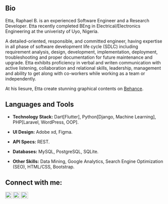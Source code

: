 <!-- - 👋 Hi, I’m @ralphbetta
- 👀 I’m interested in ...
- 🌱 I’m currently learning ...
- 💞️ I’m looking to collaborate on ...
- 📫 How to reach me ... -->

<!---
ralphbetta/ralphbetta is a ✨ special ✨ repository because its `README.md` (this file) appears on your GitHub profile.
You can click the Preview link to take a look at your changes.
--->

<!-- - 👋 Hi, I’m @ralphbetta
- 👀 I’m interested in ...
- 🌱 I’m currently learning ...
- 💞️ I’m looking to collaborate on ...
- 📫 How to reach me ... -->

<!---
ralphbetta/ralphbetta is a ✨ special ✨ repository because its `README.md` (this file) appears on your GitHub profile.
You can click the Preview link to take a look at your changes.
--->


## Bio

<p>
Etta, Raphael B. is an experienced Software Engineer and a Research Developer. Etta recently completed BEng in Electrical/Electronics Engineering at the univeristy of Uyo, Nigeria.

A detailed-oriented, responsible, and committed engineer, having expertise in all phase of software development life cycle (SDLC) including requirement analysis, design, development, implementation, deployment, troubleshooting and proper documentation for future maintenance and upgrade. Etta exhibits proficiency in verbal and writen communication with active listening, collaboration and relational skills, leadership, management and ability to get along with co-workers while working as a team or independently. 

At his liesure, Etta create stunning graphical contents on [Behance](https://www.behance.net/raphaeletta/).
</p>

## Languages and Tools

<p>
  
- **Technology Stack:** Dart[Flutter], Python[Django, Machine Learning], PHP[Laravel, WordPress, OOP].

- **UI Design:** Adobe xd, Figma.

- **API Specs:** REST.

- **Databases:** MySQL, PostgreSQL, SQLite.

- **Other Skills:** Data Mining, Google Analytics, Search Engine Optimization (SEO), HTML/CSS, Bootstrap. 

## Connect with me:


<!--[<img align="left" alt="Williano" width="22px" src="https://raw.githubusercontent.com/iconic/open-iconic/master/svg/globe.svg" />][website]-->
[<img align="left" alt="Williano | LinkedIn" width="22px" src="https://cdn.jsdelivr.net/npm/simple-icons@v3/icons/linkedin.svg" />][linkedin]
[<img align="left" alt="Williano | Twitter" width="22px" src="https://cdn.jsdelivr.net/npm/simple-icons@v3/icons/twitter.svg" />][twitter]
[<img align="left" alt="Williano | Instagram" width="22px" src="https://cdn.jsdelivr.net/npm/simple-icons@v3/icons/instagram.svg" />][instagram]


<!--[website]: https://ralphbetta.github.io/-->

[linkedin]: https://linkedin.com/in/raphael-etta-5410a4194
[twitter]: https://twitter.com/Ralph54341686
[instagram]: https://www.instagram.com/ralph.etta/
